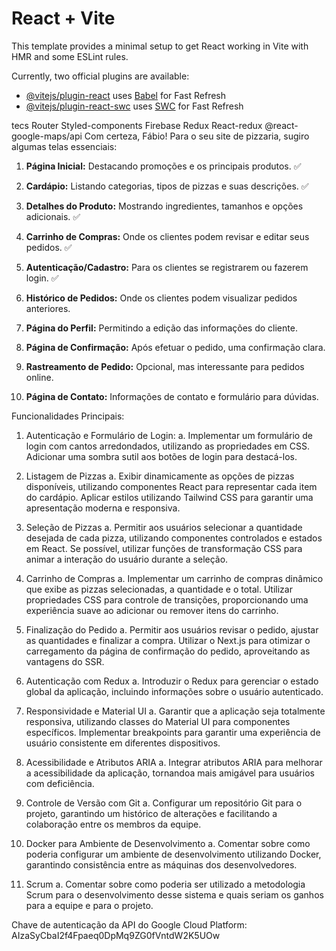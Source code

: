 # React + Vite

This template provides a minimal setup to get React working in Vite with HMR and some ESLint rules.

Currently, two official plugins are available:

- [@vitejs/plugin-react](https://github.com/vitejs/vite-plugin-react/blob/main/packages/plugin-react/README.md) uses [Babel](https://babeljs.io/) for Fast Refresh
- [@vitejs/plugin-react-swc](https://github.com/vitejs/vite-plugin-react-swc) uses [SWC](https://swc.rs/) for Fast Refresh

tecs
    Router
    Styled-components
    Firebase
    Redux 
    React-redux
    @react-google-maps/api
Com certeza, Fábio! Para o seu site de pizzaria, sugiro algumas telas essenciais:

1. **Página Inicial:** Destacando promoções e os principais produtos. ✅
2. **Cardápio:** Listando categorias, tipos de pizzas e suas descrições. ✅
3. **Detalhes do Produto:** Mostrando ingredientes, tamanhos e opções adicionais. ✅

4. **Carrinho de Compras:** Onde os clientes podem revisar e editar seus pedidos. ✅
5. **Autenticação/Cadastro:** Para os clientes se registrarem ou fazerem login. ✅
6. **Histórico de Pedidos:** Onde os clientes podem visualizar pedidos anteriores.
7. **Página do Perfil:** Permitindo a edição das informações do cliente.
8. **Página de Confirmação:** Após efetuar o pedido, uma confirmação clara.
9. **Rastreamento de Pedido:** Opcional, mas interessante para pedidos online.
10. **Página de Contato:** Informações de contato e formulário para dúvidas.


Funcionalidades Principais:

1. Autenticação e Formulário de Login: a. Implementar um formulário de login com cantos arredondados, utilizando as propriedades em CSS. Adicionar uma sombra sutil aos botões de login para destacá-los.

2. Listagem de Pizzas a. Exibir dinamicamente as opções de pizzas disponíveis, utilizando componentes React para representar cada item do cardápio. Aplicar estilos utilizando Tailwind CSS para garantir uma apresentação moderna e responsiva.

3. Seleção de Pizzas a. Permitir aos usuários selecionar a quantidade desejada de cada pizza, utilizando componentes controlados e estados em React. Se possível, utilizar funções de transformação CSS para animar a interação do usuário durante a seleção.

4. Carrinho de Compras a. Implementar um carrinho de compras dinâmico que exibe as pizzas selecionadas, a quantidade e o total. Utilizar propriedades CSS para controle de transições, proporcionando uma experiência suave ao adicionar ou remover itens do carrinho.

5. Finalização do Pedido a. Permitir aos usuários revisar o pedido, ajustar as quantidades e finalizar a compra. Utilizar o Next.js para otimizar o carregamento da página de confirmação do pedido, aproveitando as vantagens do SSR.

6. Autenticação com Redux a. Introduzir o Redux para gerenciar o estado global da aplicação, incluindo informações sobre o usuário autenticado.

7. Responsividade e Material UI a. Garantir que a aplicação seja totalmente responsiva, utilizando classes do Material UI para componentes específicos. Implementar breakpoints para garantir uma experiência de usuário consistente em diferentes dispositivos.

8. Acessibilidade e Atributos ARIA a. Integrar atributos ARIA para melhorar a acessibilidade da aplicação, tornandoa mais amigável para usuários com deficiência.

9. Controle de Versão com Git a. Configurar um repositório Git para o projeto, garantindo um histórico de alterações e facilitando a colaboração entre os membros da equipe.

10. Docker para Ambiente de Desenvolvimento a. Comentar sobre como poderia configurar um ambiente de desenvolvimento utilizando Docker, garantindo consistência entre as máquinas dos desenvolvedores.

11. Scrum a. Comentar sobre como poderia ser utilizado a metodologia Scrum para o desenvolvimento desse sistema e quais seriam os ganhos para a equipe e para o projeto.

Chave de autenticação da API do Google Cloud Platform: AIzaSyCbaI2f4Fpaeq0DpMq9ZG0fVntdW2K5UOw
 

<!-- const pedido = {
  idPedido: "123456",
  dataHora: new Date(),
  status: "pendente",
  cliente: {
    nome: "Fábio Santana",
    endereco: "Rua Exemplo, 123",
    telefone: "(XX) XXXX-XXXX",
    email: "exemplo@email.com"
  },
  metodoPagamento: "cartao_credito",
  totalPedido: 0, // Este valor deve ser calculado com base nos itens do pedido
  observacoes: "Sem cebola nas pizzas",
  itens: [
    {
      produtoId: selectedPizza.id,
      tipo: "pizza",
      quantidade: 1,
      precoUnitario: selectedPizza.preco,
      nomeProduto: selectedPizza.nome,
      descricao: selectedPizza.descricao,
    },
    {
      produtoId: item.id,
      tipo: "bebida",
      quantidade: 1,
      precoUnitario: item.preco,
      nomeProduto: item.nome,
    },
    // Outros itens do pedido, se houver
  ]
}; -->
